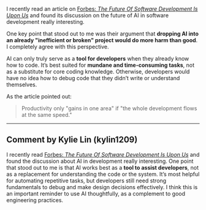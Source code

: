 I recently read an article on [Forbes: *The Future Of Software Development Is Upon Us*](https://www.forbes.com/councils/forbesbusinesscouncil/2024/04/18/the-future-of-software-development-is-upon-us/) and found its discussion on the future of AI in software development really interesting.  

One key point that stood out to me was their argument that **dropping AI into an already "inefficient or broken" project would do more harm than good**. I completely agree with this perspective.  

AI can only truly serve as a **tool for developers** when they already know how to code. It’s best suited for **mundane and time-consuming tasks**, not as a substitute for core coding knowledge. Otherwise, developers would have no idea how to debug code that they didn’t write or understand themselves.  

As the article pointed out:  
> Productivity only "gains in one area" if "the whole development flows at the same speed."
---

## Comment by Kylie Lin (kylin1209)

I recently read [Forbes: *The Future Of Software Development Is Upon Us*](https://www.forbes.com/councils/forbesbusinesscouncil/2024/04/18/the-future-of-software-development-is-upon-us/) and found the discussion about AI in development really interesting. One point that stood out to me is that AI works best as a **tool to assist developers**, not as a replacement for understanding the code or the system. It’s most helpful for automating repetitive tasks, but developers still need strong fundamentals to debug and make design decisions effectively. I think this is an important reminder to use AI thoughtfully, as a complement to good engineering practices.
